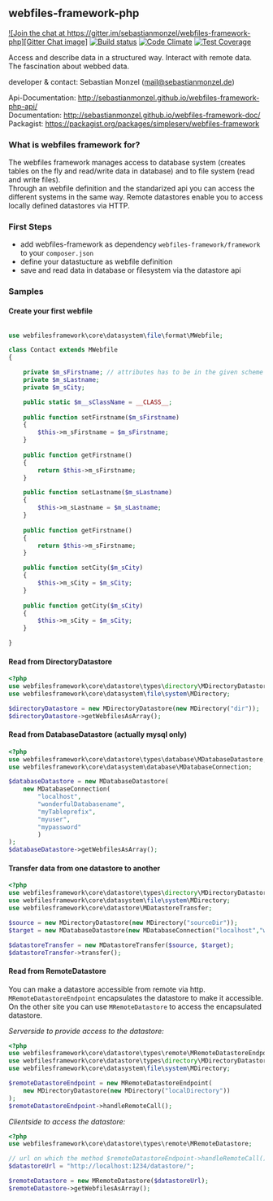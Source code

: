 ## webfiles-framework-php

[![Join the chat at https://gitter.im/sebastianmonzel/webfiles-framework-php][Gitter Chat image]][Gitter Chat link]
[![Build status][Travis Develop image]][Travis Develop link]
[![Code Climate][Codeclimate image]][Codeclimate link]
[![Test Coverage][Codeclimate coverage image]][Codeclimate coverage link]

[Gitter Chat image]: https://badges.gitter.im/sebastianmonzel/webfiles-framework-php.svg
[Gitter Chat link]: https://gitter.im/sebastianmonzel/webfiles-framework-php?utm_source=badge&utm_medium=badge&utm_campaign=pr-badge&utm_content=badge

[Travis Develop image]: https://img.shields.io/travis/sebastianmonzel/webfiles-framework-php/develop.svg?style=flat-square
[Travis Develop link]: https://travis-ci.org/sebastianmonzel/webfiles-framework-php

[Codeclimate image]: https://codeclimate.com/github/sebastianmonzel/webfiles-framework-php/badges/gpa.svg
[Codeclimate link]: https://codeclimate.com/github/sebastianmonzel/webfiles-framework-php

[Codeclimate coverage image]: https://codeclimate.com/github/sebastianmonzel/webfiles-framework-php/badges/coverage.svg
[Codeclimate coverage link]: https://codeclimate.com/github/sebastianmonzel/webfiles-framework-php/coverage


Access and describe data in a structured way. Interact with remote data.
The fascination about webbed data.

developer & contact: Sebastian Monzel (mail@sebastianmonzel.de)

Api-Documentation: http://sebastianmonzel.github.io/webfiles-framework-php-api/<br />
Documentation: http://sebastianmonzel.github.io/webfiles-framework-doc/<br />
Packagist: https://packagist.org/packages/simpleserv/webfiles-framework

### What is webfiles framework for?
The webfiles framework manages access to database system (creates tables on the fly and 
read/write data in database) and to file system (read and write files).  
Through an webfile definition and the standarized api you can access the different systems
in the same way. Remote datastores enable you to access locally defined datastores via HTTP.

### First Steps
 - add webfiles-framework as dependency `webfiles-framework/framework` to your `composer.json`
 - define your datastucture as webfile definition
 - save and read data in database or filesystem via the datastore api


### Samples

#### Create your first webfile
```php

use webfilesframework\core\datasystem\file\format\MWebfile;

class Contact extends MWebfile
{

    private $m_sFirstname; // attributes has to be in the given scheme - all attributes with "m_" as prefix gets persisted - "s" defines the type of the attribute (string)
    private $m_sLastname;
    private $m_sCity;

    public static $m__sClassName = __CLASS__;
    
    public function setFirstname($m_sFirstname)
    {
        $this->m_sFirstname = $m_sFirstname;
    }
    
    public function getFirstname()
    {
        return $this->m_sFirstname;
    }

    public function setLastname($m_sLastname)
    {
        $this->m_sLastname = $m_sLastname;
    }
    
    public function getFirstname()
    {
        return $this->m_sFirstname;
    }

    public function setCity($m_sCity)
    {
        $this->m_sCity = $m_sCity;
    }
    
    public function getCity($m_sCity)
    {
        $this->m_sCity = $m_sCity;
    }

}
```

#### Read from DirectoryDatastore
```php
<?php
use webfilesframework\core\datastore\types\directory\MDirectoryDatastore;
use webfilesframework\core\datasystem\file\system\MDirectory;

$directoryDatastore = new MDirectoryDatastore(new MDirectory("dir"));
$directoryDatastore->getWebfilesAsArray();
```
#### Read from DatabaseDatastore (actually mysql only)
```php
<?php
use webfilesframework\core\datastore\types\database\MDatabaseDatastore;
use webfilesframework\core\datasystem\database\MDatabaseConnection;

$databaseDatastore = new MDatabaseDatastore(
    new MDatabaseConnection(
        "localhost",
        "wonderfulDatabasename",
        "myTableprefix",
        "myuser",
        "mypassword"
        )
);
$databaseDatastore->getWebfilesAsArray();

```


#### Transfer data from one datastore to another
```php
<?php
use webfilesframework\core\datastore\types\directory\MDirectoryDatastore;
use webfilesframework\core\datasystem\file\system\MDirectory;
use webfilesframework\core\datastore\MDatastoreTransfer;

$source = new MDirectoryDatastore(new MDirectory("sourceDir"));
$target = new MDatabaseDatastore(new MDatabaseConnection("localhost","wonderfulDatabasename","mytableprefix","myuser","mypassword"));

$datastoreTransfer = new MDatastoreTransfer($source, $target);
$datastoreTransfer->transfer();

```
#### Read from RemoteDatastore
You can make a datastore accessible from remote via http. `MRemoteDatastoreEndpoint` encapsulates the datastore to make
it accessible. On the other site you can use `MRemoteDatastore` to access the encapsulated datastore. 

*Serverside to provide access to the datastore:*
```php
<?php
use webfilesframework\core\datastore\types\remote\MRemoteDatastoreEndpoint; 
use webfilesframework\core\datastore\types\directory\MDirectoryDatastore;
use webfilesframework\core\datasystem\file\system\MDirectory;

$remoteDatastoreEndpoint = new MRemoteDatastoreEndpoint(
    new MDirectoryDatastore(new MDirectory("localDirectory"))
);
$remoteDatastoreEndpoint->handleRemoteCall();
```

*Clientside to access the datastore:*
```php
<?php
use webfilesframework\core\datastore\types\remote\MRemoteDatastore;

// url on which the method $remoteDatastoreEndpoint->handleRemoteCall(); is reachable:
$datastoreUrl = "http://localhost:1234/datastore/";

$remoteDatastore = new MRemoteDatastore($datastoreUrl);
$remoteDatastore->getWebfilesAsArray();
```

